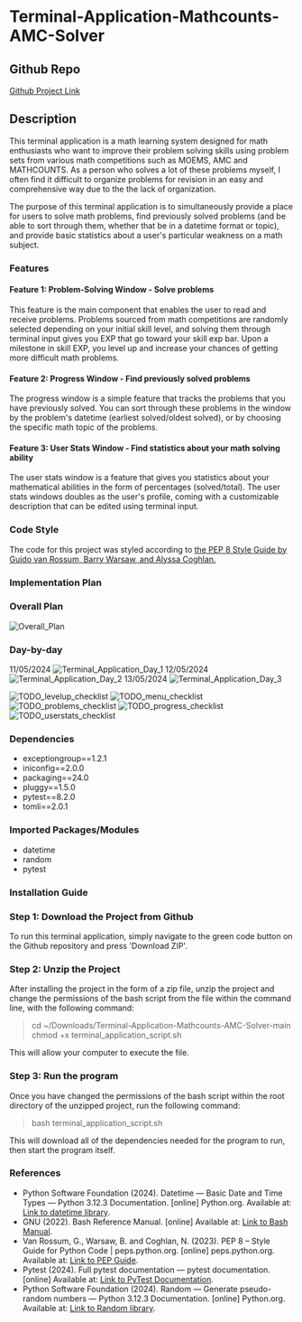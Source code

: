 # Terminal-Application-Mathcounts-AMC-Solver

## Github Repo

[Github Project Link](https://github.com/aztrocord/Terminal-Application-Mathcounts-AMC-Solver)

## Description

This terminal application is a math learning system designed for math enthusiasts who want to improve their problem solving skills using problem sets from various math competitions such as MOEMS, AMC and MATHCOUNTS. As a person who solves a lot of these problems myself, I often find it difficult to organize problems for revision in an easy and comprehensive way due to the the lack of organization.

The purpose of this terminal application is to simultaneously provide a place for users to solve math problems, find previously solved problems (and be able to sort through them, whether that be in a datetime format or topic), and provide basic statistics about a user's particular weakness on a math subject.

### Features

#### Feature 1: Problem-Solving Window - Solve problems

This feature is the main component that enables the user to read and receive problems. Problems sourced from math competitions are randomly selected depending on your initial skill level, and solving them through terminal input gives you EXP that go toward your skill exp bar. Upon a milestone in skill EXP, you level up and increase your chances of getting more difficult math problems.

#### Feature 2: Progress Window - Find previously solved problems

The progress window is a simple feature that tracks the problems that you have previously solved. You can sort through these problems in the window by the problem's datetime (earliest solved/oldest solved), or by choosing the specific math topic of the problems.

#### Feature 3: User Stats Window - Find statistics about your math solving ability

The user stats window is a feature that gives you statistics about your mathematical abilities in the form of percentages (solved/total). The user stats windows doubles as the user's profile, coming with a customizable description that can be edited using terminal input.

### Code Style

The code for this project was styled according to [the PEP 8 Style Guide by Guido van Rossum, Barry Warsaw, and Alyssa Coghlan.](https://peps.python.org/pep-0008/)

### Implementation Plan

### Overall Plan

![Overall_Plan](./docs/Overall_Plan.PNG)

### Day-by-day

11/05/2024
![Terminal_Application_Day_1](./docs/Terminal_Application_Day_by_Day_1.PNG)
12/05/2024
![Terminal_Application_Day_2](./docs/Terminal_Application_Day_by_Day_2.PNG)
13/05/2024
![Terminal_Application_Day_3](./docs/Terminal_Application_Day_by_Day_3.PNG)

![TODO_levelup_checklist](./docs/todo_levelup.PNG)
![TODO_menu_checklist](./docs/todo_menu.PNG)
![TODO_problems_checklist](./docs/todo_problems.PNG)
![TODO_progress_checklist](./docs/todo_progress.PNG)
![TODO_userstats_checklist](./docs/todo_userstats.PNG)


### Dependencies  

* exceptiongroup==1.2.1
* iniconfig==2.0.0
* packaging==24.0
* pluggy==1.5.0
* pytest==8.2.0
* tomli==2.0.1

### Imported Packages/Modules

* datetime
* random
* pytest

### Installation Guide

### Step 1: Download the Project from Github

To run this terminal application, simply navigate to the green code button on the Github repository and press 'Download ZIP'.

### Step 2: Unzip the Project

After installing the project in the form of a zip file, unzip the project and change the permissions of the bash script from the file within the command line, with the following command:

> cd ~/Downloads/Terminal-Application-Mathcounts-AMC-Solver-main
> chmod +x terminal_application_script.sh

This will allow your computer to execute the file.

### Step 3: Run the program

Once you have changed the permissions of the bash script within the root directory of the unzipped project, run the following command:

> bash terminal_application_script.sh

This will download all of the dependencies needed for the program to run, then start the program itself.

### References

* Python Software Foundation (2024). Datetime — Basic Date and Time Types — Python 3.12.3 Documentation. [online] Python.org. Available at: [Link to datetime library](https://docs.python.org/3/library/datetime.html).
* GNU (2022). Bash Reference Manual. [online] Available at: [Link to Bash Manual](https://www.gnu.org/software/bash/manual/bash.html).
* Van Rossum, G., Warsaw, B. and Coghlan, N. (2023). PEP 8 – Style Guide for Python Code | peps.python.org. [online] peps.python.org. Available at: [Link to PEP Guide](https://peps.python.org/pep-0008/).
* Pytest (2024). Full pytest documentation — pytest documentation. [online] Available at: [Link to PyTest Documentation](https://docs.pytest.org/en/8.2.x/contents.html).
* Python Software Foundation (2024). Random — Generate pseudo-random numbers — Python 3.12.3 Documentation. [online] Python.org. Available at: [Link to Random library](https://docs.python.org/3/library/random.html).
